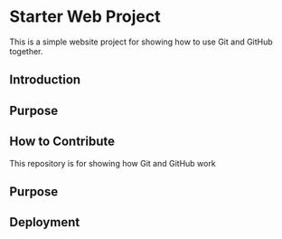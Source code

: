 # Starter Web Project

This is a simple website project for showing how to use Git and GitHub together.

## Introduction

## Purpose

## How to Contribute

This repository is for showing how Git and GitHub work

## Purpose

## Deployment